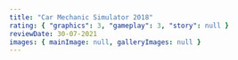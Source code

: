 ```yaml
---
title: "Car Mechanic Simulator 2018"
rating: { "graphics": 3, "gameplay": 3, "story": null }
reviewDate: 30-07-2021
images: { mainImage: null, galleryImages: null }
---
```

